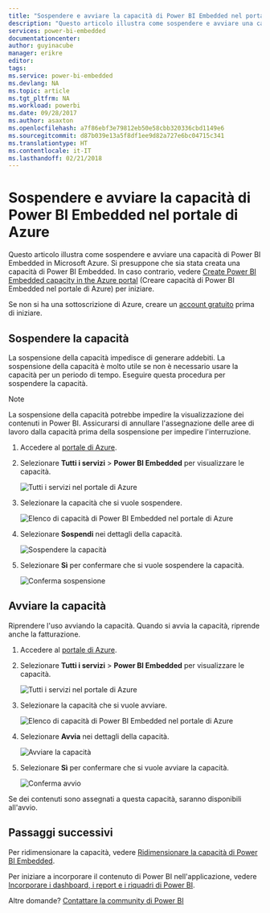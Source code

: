 ```yaml
---
title: "Sospendere e avviare la capacità di Power BI Embedded nel portale di Azure | Microsoft Docs"
description: "Questo articolo illustra come sospendere e avviare una capacità di Power BI Embedded in Microsoft Azure."
services: power-bi-embedded
documentationcenter: 
author: guyinacube
manager: erikre
editor: 
tags: 
ms.service: power-bi-embedded
ms.devlang: NA
ms.topic: article
ms.tgt_pltfrm: NA
ms.workload: powerbi
ms.date: 09/28/2017
ms.author: asaxton
ms.openlocfilehash: a7f86ebf3e79812eb50e58cbb320336cbd1149e6
ms.sourcegitcommit: d87b039e13a5f8df1ee9d82a727e6bc04715c341
ms.translationtype: HT
ms.contentlocale: it-IT
ms.lasthandoff: 02/21/2018
---
```

# <a name="pause-and-start-your-power-bi-embedded-capacity-in-the-azure-portal"></a>Sospendere e avviare la capacità di Power BI Embedded nel portale di Azure

Questo articolo illustra come sospendere e avviare una capacità di Power BI Embedded in Microsoft Azure. Si presuppone che sia stata creata una capacità di Power BI Embedded. In caso contrario, vedere [Create Power BI Embedded capacity in the Azure portal](create-capacity.md) (Creare capacità di Power BI Embedded nel portale di Azure) per iniziare.

Se non si ha una sottoscrizione di Azure, creare un [account gratuito](https://azure.microsoft.com/free/) prima di iniziare.

## <a name="pause-your-capacity"></a>Sospendere la capacità

La sospensione della capacità impedisce di generare addebiti. La sospensione della capacità è molto utile se non è necessario usare la capacità per un periodo di tempo. Eseguire questa procedura per sospendere la capacità.

> [!NOTE]
> La sospensione della capacità potrebbe impedire la visualizzazione dei contenuti in Power BI. Assicurarsi di annullare l'assegnazione delle aree di lavoro dalla capacità prima della sospensione per impedire l'interruzione.

1. Accedere al [portale di Azure](https://portal.azure.com/).

2. Selezionare **Tutti i servizi** > **Power BI Embedded** per visualizzare le capacità.

    ![Tutti i servizi nel portale di Azure](media/pause-start/azure-portal-more-services.png)

3. Selezionare la capacità che si vuole sospendere.

    ![Elenco di capacità di Power BI Embedded nel portale di Azure](media/pause-start/azure-portal-capacity-list.png)

4. Selezionare **Sospendi** nei dettagli della capacità.

    ![Sospendere la capacità](media/pause-start/azure-portal-pause-capacity.png)

5. Selezionare **Sì** per confermare che si vuole sospendere la capacità.

    ![Conferma sospensione](media/pause-start/azure-portal-confirm-pause.png)

## <a name="start-your-capacity"></a>Avviare la capacità

Riprendere l'uso avviando la capacità. Quando si avvia la capacità, riprende anche la fatturazione.

1. Accedere al [portale di Azure](https://portal.azure.com/).

2. Selezionare **Tutti i servizi** > **Power BI Embedded** per visualizzare le capacità.

    ![Tutti i servizi nel portale di Azure](media/pause-start/azure-portal-more-services.png)

3. Selezionare la capacità che si vuole avviare.

    ![Elenco di capacità di Power BI Embedded nel portale di Azure](media/pause-start/azure-portal-capacity-list.png)

4. Selezionare **Avvia** nei dettagli della capacità.

    ![Avviare la capacità](media/pause-start/azure-portal-start-capacity.png)

5. Selezionare **Sì** per confermare che si vuole avviare la capacità.

    ![Conferma avvio](media/pause-start/azure-portal-confirm-start.png)

Se dei contenuti sono assegnati a questa capacità, saranno disponibili all'avvio.

## <a name="next-steps"></a>Passaggi successivi

Per ridimensionare la capacità, vedere [Ridimensionare la capacità di Power BI Embedded](scale-capacity.md).

Per iniziare a incorporare il contenuto di Power BI nell'applicazione, vedere [Incorporare i dashboard, i report e i riquadri di Power BI](https://powerbi.microsoft.com/documentation/powerbi-developer-embedding-content/).

Altre domande? [Contattare la community di Power BI](http://community.powerbi.com/)